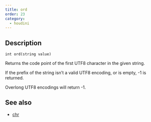 ```yaml
---
title: ord
order: 23
category:
  - houdini
---
```


## Description

`int ord(string value)`

Returns the code point of the first UTF8 character in the given string.

If the prefix of the string isn’t a valid UTF8 encoding, or is empty, -1 is
returned.

Overlong UTF8 encodings will return -1.

## See also

- [chr](chr.html)
